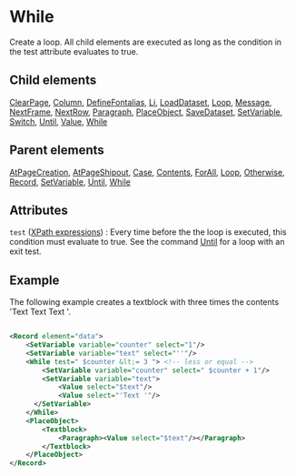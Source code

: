 # While



Create a loop. All child elements are executed as long as the condition in the test attribute evaluates to true.



##  Child elements

[ClearPage](../clearpage.md), [Column](../column.md), [DefineFontalias](../definefontalias.md), [Li](../li.md), [LoadDataset](../loaddataset.md), [Loop](../loop.md), [Message](../message.md), [NextFrame](../nextframe.md), [NextRow](../nextrow.md), [Paragraph](../paragraph.md), [PlaceObject](../placeobject.md), [SaveDataset](../savedataset.md), [SetVariable](../setvariable.md), [Switch](../switch.md), [Until](../until.md), [Value](../value.md), [While](../while.md)

##  Parent elements

[AtPageCreation](../atpagecreation.md), [AtPageShipout](../atpageshipout.md), [Case](../case.md), [Contents](../contents.md), [ForAll](../forall.md), [Loop](../loop.md), [Otherwise](../otherwise.md), [Record](../record.md), [SetVariable](../setvariable.md), [Until](../until.md), [While](../while.md)


## Attributes



`test` ([XPath expressions](../../../manual/xpath.md))
:   Every time before the the loop is executed, this condition must evaluate to true. See the command [Until](../until.md) for a loop with an exit test.




## Example


The following example creates a textblock with three times the contents 'Text Text Text '.


```xml

<Record element="data">
    <SetVariable variable="counter" select="1"/>
    <SetVariable variable="text" select="''"/>
    <While test=" $counter &lt;= 3 "> <!-- less or equal -->
        <SetVariable variable="counter" select=" $counter + 1"/>
        <SetVariable variable="text">
            <Value select="$text"/>
            <Value select="'Text '"/>
      </SetVariable>
    </While>
    <PlaceObject>
        <Textblock>
            <Paragraph><Value select="$text"/></Paragraph>
        </Textblock>
    </PlaceObject>
</Record>

```





